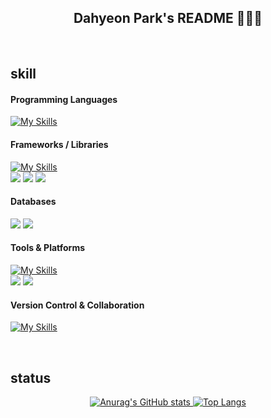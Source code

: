 ## <div align="center"> Dahyeon Park's README 👩🏻‍💻 </div>

<br>

## skill
#### Programming Languages
[![My Skills](https://skillicons.dev/icons?i=html,css,js,java,py)](https://skillicons.dev)
#### Frameworks / Libraries
[![My Skills](https://skillicons.dev/icons?i=react,nextjs,emotion,jquery,django)](https://skillicons.dev)
<br>
<img src="https://img.shields.io/badge/MobX-white?style=flat-square&logo=mobx&logoColor=FF9955"> <img src="https://img.shields.io/badge/Axios-white?style=flat-square&logo=axios&logoColor=5A29E4"> <img src="https://img.shields.io/badge/Router-white?style=flat-square&logo=reactrouter&logoColor=CA4245">
#### Databases
<img src="https://img.shields.io/badge/oracleDB-white?style=flat-square&logo=oracle&logoColor=F80000"> <img src="https://img.shields.io/badge/mariaDB-white?style=flat-square&logo=mariadb&logoColor=003545">
#### Tools & Platforms
[![My Skills](https://skillicons.dev/icons?i=vscode,spring,eclipse,postman,notion,figma)](https://skillicons.dev)
<br>
<img src="https://img.shields.io/badge/FileZilla-white?style=flat-square&logo=filezilla&logoColor=BF0000"> <img src="https://img.shields.io/badge/EditPlus-white?style=flat-square&logo=editplus&logoColor="> 
#### Version Control & Collaboration
[![My Skills](https://skillicons.dev/icons?i=git,github,discord)](https://skillicons.dev)

<br>

## status
<div align="center">
  <a href="https://github.com/o0oiiiiing/github-readme-stats">
    <img src="https://github-readme-stats.vercel.app/api?username=o0oiiiiing&theme=graywhite" alt="Anurag's GitHub stats" />
  </a>
  <a href="https://github.com/o0oiiiiing/github-readme-stats">
    <img src="https://github-readme-stats.vercel.app/api/top-langs/?username=o0oiiiiing&theme=graywhite&layout=compact" alt="Top Langs" />
  </a>
</div>
